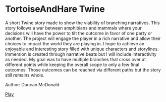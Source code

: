 # TortoiseAndHare Twine

A short Twine story made to show the viability of branching narratives. This story follows a war between amphibians and mammals where your decisions will have the power to tilt the outcome in favor of one party or another. The project will engage the player in a rich narrative and allow their choices to impact the world they are playing in. I hope to achieve an enjoyable and interesting story filled with unique characters and storylines. Immersion is created through narrative beats but I will include interactivity as needed. My goal was to have multiple branches that cross over at different points while keeping the overall scope to only a few final outcomes. Those outcomes can be reached via different paths but the story still remains whole.

Author: Duncan McDonald

[Play](https://mcdonaldduncan.github.io/TortoiseAndHare_Twine/The%20Tortoise%20and%20The%20Hare.html)
